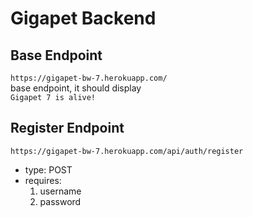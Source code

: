# Gigapet Backend

## Base Endpoint

`https://gigapet-bw-7.herokuapp.com/`  
base endpoint, it should display  
`Gigapet 7 is alive!`

## Register Endpoint

`https://gigapet-bw-7.herokuapp.com/api/auth/register`

- type: POST
- requires:
    1. username
    1. password

